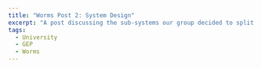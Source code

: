 ```yaml
---
title: "Worms Post 2: System Design"
excerpt: "A post discussing the sub-systems our group decided to split our game into and what parts I will be working on"
tags: 
  - University
  - GEP
  - Worms
---
```


 